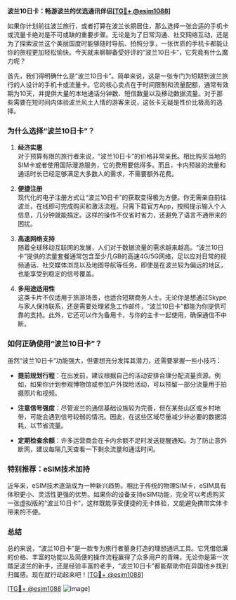 **波兰10日卡：畅游波兰的优选通讯伴侣[[TG💪+ @esim1088](https://t.me/s/esim1088)]**

如果你计划前往波兰旅行，或者打算在波兰长期居住，那么选择一张合适的手机卡或流量卡绝对是不可或缺的重要步骤。无论是为了日常沟通、社交网络互动，还是为了探索波兰这个美丽国度时能够随时导航、拍照分享，一张优质的手机卡都能让你的旅程更加轻松愉快。今天就来聊聊备受好评的“波兰10日卡”，它究竟有什么魔力呢？

首先，我们得明确什么是“波兰10日卡”。简单来说，这是一张专门为短期到波兰旅行的人设计的手机卡或流量卡。它的核心卖点在于时间限制和流量配额，通常有效期为10天，并提供大量的本地通话分钟数、短信数量以及移动数据流量。对于那些需要在短时间内体验波兰风土人情的游客来说，这张卡无疑是性价比极高的选择。

### **为什么选择“波兰10日卡”？**

1. **经济实惠**  
   对于预算有限的旅行者来说，“波兰10日卡”的价格非常亲民。相比购买当地的SIM卡或者使用国际漫游服务，它的费用要低得多。而且，卡内预装的流量和通话时长已经足够满足大多数人的需求，不需要额外花费。

2. **便捷注册**  
   现代化的电子注册方式让“波兰10日卡”的获取变得极为方便。你无需亲自前往波兰，在线即可完成购买和激活流程。只需下载官方App，按照提示输入个人信息，几分钟就能搞定。这样的操作不仅省时省力，还避免了语言不通带来的困扰。

3. **高速网络支持**  
   随着全球移动互联网的发展，人们对于数据流量的需求越来越高。“波兰10日卡”提供的流量套餐通常包含至少几GB的高速4G/5G网络，足以应对日常的视频通话、社交媒体浏览以及地图导航等任务。即使是在波兰较为偏远的地区，也能享受到稳定的信号覆盖。

4. **多用途适用性**  
   这类卡片不仅适用于旅游场景，也适合短期商务人士。无论你是想通过Skype与家人保持联系，还是需要处理紧急工作邮件，“波兰10日卡”都能为你提供可靠的支持。此外，它还可以作为备用卡，与你的主卡一起使用，确保通信不中断。

### **如何正确使用“波兰10日卡”？**

虽然“波兰10日卡”功能强大，但要想充分发挥其潜力，还需要掌握一些小技巧：

- **提前规划行程**：在出发前，建议根据自己的活动安排合理分配流量资源。例如，如果你计划参观博物馆或参加户外探险活动，可以预留一部分流量用于拍摄照片和视频。
  
- **注意信号强度**：尽管波兰的通信基础设施较为完善，但在某些山区或乡村地带，可能会遇到信号较弱的情况。因此，在这些区域尽量减少非必要的数据消耗，以节省流量。

- **定期检查余额**：许多运营商会在卡内余额不足时发送提醒通知。为了防止意外断网，建议每隔几天查看一下剩余流量和通话时间。

### **特别推荐：eSIM技术加持**

近年来，eSIM技术逐渐成为一种新兴趋势。相比于传统的物理SIM卡，eSIM具有体积更小、灵活性更强的优势。如果你的设备支持eSIM功能，完全可以考虑购买一张虚拟版的“波兰10日卡”，这样既能享受便捷的无卡体验，又能避免携带实体卡带来的不便。

### **总结**

总的来说，“波兰10日卡”是一款专为旅行者量身打造的理想通讯工具。它凭借低廉的价格、丰富的功能以及简便的操作流程赢得了众多用户的青睐。无论你是第一次踏足波兰的新手，还是经验丰富的老手，“波兰10日卡”都能帮助你在异国他乡找到归属感。现在就行动起来吧！[[TG💪+ @esim1088](https://t.me/s/esim1088)]

[[TG💪+ @esim1088](https://t.me/s/esim1088) ![Image](https://i.postimg.cc/4NQfJmqS/Snipaste-2025-05-13-00-14-12.png)]
